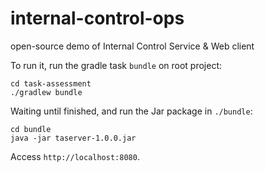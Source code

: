 # internal-control-ops
open-source demo of Internal Control Service & Web client

To run it, run the gradle task `bundle` on root project:
```
cd task-assessment
./gradlew bundle
```
Waiting until finished, and run the Jar package in `./bundle`:
```
cd bundle
java -jar taserver-1.0.0.jar
```
Access `http://localhost:8080`.
